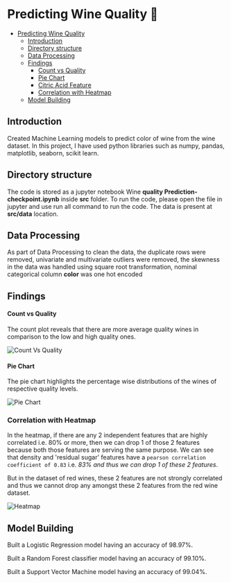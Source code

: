 # Predicting Wine Quality 🍷

- [Predicting Wine Quality](#predicting-wine-quality)
  - [Introduction](#introduction)
  - [Directory structure](#directory-structure)
  - [Data Processing](#Data-Processing)
  - [Findings](#Findings)
      - [Count vs Quality](#count-vs-quality)
      - [Pie Chart](#pie-chart)
      - [Citric Acid Feature](#citric-acid-feature)
      - [Correlation with Heatmap](#correlation-with-heatmap)
  - [Model Building](#Model-Building)
  
## Introduction

Created Machine Learning models to predict color of wine from the wine dataset. In this project, I have used python libraries such as numpy, pandas, matplotlib, seaborn, scikit learn. 

## Directory structure

The code is stored as a jupyter notebook Wine **quality Prediction-checkpoint.ipynb** inside **src** folder. To run the code, please open the file in jupyter and use run all command to run the code. The data is present at **src/data** location.

## Data Processing

As part of Data Processing to clean the data, the duplicate rows were removed, univariate and multivariate outliers were removed, the skewness in the data was handled using square root transformation, nominal categorical column **color** was one hot encoded

## Findings

#### Count vs Quality

The count plot reveals that there are more average quality wines in comparison to the low and high quality ones.

![Count Vs Quality](https://github.com/nipun1992/Predicting-Wine-Quality/blob/main/pics/count%20vs%20quality.png)

#### Pie Chart

The pie chart highlights the percentage wise distributions of the wines of respective quality levels.

![Pie Chart](https://github.com/nipun1992/Predicting-Wine-Quality/blob/main/pics/Pie%20Chart.png)

### Correlation with Heatmap

In the heatmap, if there are any 2 independent features that are highly correlated i.e. 80% or more, then we can drop 1 of those 2 features because both those features are serving the same purpose. We can see that density and 'residual sugar' features have a `pearson correlation coefficient of 0.83` i.e. *83% and thus we can drop 1 of these 2 features*. 

But in the dataset of red wines, these 2 features are not strongly correlated and thus we cannot drop any amongst these 2 features from the red wine dataset. 

![Heatmap](https://github.com/nipun1992/Predicting-Wine-Quality/blob/main/pics/heatmap.png)

## Model Building

Built a Logistic Regression model having an accuracy of 98.97%.

Built a Random Forest classifier model having an accuracy of 99.10%.

Built a Support Vector Machine model having an accuracy of 99.04%.
